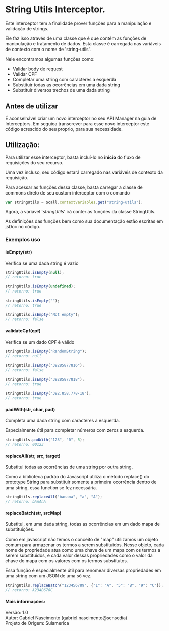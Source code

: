 # String Utils Interceptor. 
Este interceptor tem a finalidade prover funções para a manipulação e validação de strings. 
 
Ele faz isso através de uma classe que é que contém as funções de manipulação e tratamento de dados. Esta classe é carregada nas variáveis de contexto com o nome de 'string-utils'. 
 
Nele encontramos algumas funções como: </br> 
<ul> 
<li>Validar body de request</li> 
<li>Validar CPF</li> 
<li>Completar uma string com caracteres a esquerda</li> 
<li>Substituir todas as ocorrências em uma dada string</li>
<li>Substituir diversos trechos de uma dada string</li> 
</ul> 

## Antes de utilizar 
É aconselhável criar um novo interceptor no seu API Manager na guia de Interceptors. Em seguica transcrever para esse novo interceptor este código acrescido do seu proprio, para sua necessidade.  
 
## Utilização: 
Para utilizar esse interceptor, basta incluí-lo no <b>inicio</b> do fluxo de requisições do seu recurso. 
 
Uma vez incluso, seu código estará carregado nas variáveis de contexto da requisição. 
 
Para acessar as funções dessa classe, basta carregar a classe de commons direto de seu custom interceptor com o comando 
 
```javascript 
var stringUtils = $call.contextVariables.get("string-utils"); 
``` 
Agora, a variável '<i>stringUtils</i>' irá conter as funções da classe StringUtils. 
 
As definições das funções bem como sua documentação estão escritas em jsDoc no código. 
 
### Exemplos uso 
#### isEmpty(str) 
Verifica se uma dada string é vazio 
```javascript 
stringUtils.isEmpty(null); 
// retorno: true 
 
stringUtils.isEmpty(undefined); 
// retorno: true 
 
stringUtils.isEmpty(""); 
// retorno: true 
 
stringUtils.isEmpty("Not empty"); 
// retorno: false 
``` 
 
#### validateCpf(cpf) 
Verifica se um dado CPF é válido
```javascript 
stringUtils.isEmpty("RandomString"); 
// retorno: null 
 
stringUtils.isEmpty("39285877816"); 
// retorno: false
 
stringUtils.isEmpty("39285877818"); 
// retorno: true 

stringUtils.isEmpty("392.858.778-18"); 
// retorno: true 
``` 

#### padWith(str, char, pad) 
Completa uma dada string com caracteres a esquerda.

Especialmente útil para completar números com zeros a esquerda.
```javascript 
stringUtils.padWith("123", "0", 5); 
// retorno: 00123
``` 

#### replaceAll(str, src, target) 
Substitui todas as ocorrências de uma string por outra string.

Como a biblioteca padrão do Javascript utiliza o método replace() do prototype String para substituir somente a primeira ocorrência dentro de uma string, essa function se fez necessária. 
```javascript 
stringUtils.replaceAll("banana", "a", "A"); 
// retorno: bAnAnA
``` 

#### replaceBatch(str, srcMap) 
Substitui, em uma dada string, todas as ocorrências em um dado mapa de substituições.

Como em javascript não temos o conceito de "map" utilizamos um objeto comum para armazenar os termos a serem substituidos. Nesse objeto, cada nome de propriedade atua como uma chave de um mapa com os termos a serem substituidos, e cada valor dessas propriedades como o valor da chave do mapa com os valores com os termos substitutos.

Essa função é especialmente útil para renomear diversas propriedades em uma string com um JSON de uma só vez.
```javascript 
stringUtils.replaceBatch("123456789", {"1": "A", "5": "B", "9": "C"}); 
// retorno: A234B678C
``` 

#### Mais informações: 
Versão: 1.0 </br> 
Autor: Gabriel Nascimento (gabriel.nascimento@sensedia) </br> 
Projeto de Origem: Sulamerica 
